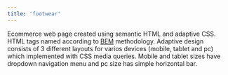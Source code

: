```yaml
---
title: 'footwear'
---
```

Ecommerce web page created using semantic HTML and adaptive CSS.
HTML tags named according to [BEM](https://en.bem.info/methodology/) methodology.
Adaptive design consists of 3 different layouts for varios devices (mobile, tablet and pc) which implemented with CSS media queries. Mobile and tablet sizes have dropdown navigation menu and pc size has simple horizontal bar.